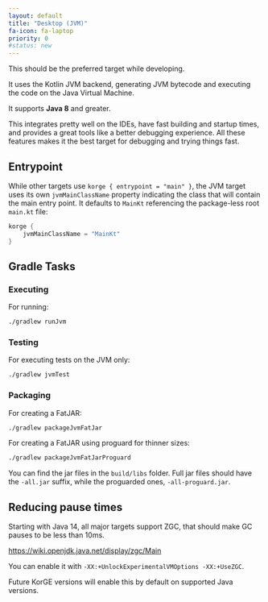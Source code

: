 ```yaml
---
layout: default
title: "Desktop (JVM)"
fa-icon: fa-laptop
priority: 0
#status: new
---
```


This should be the preferred target while developing.

It uses the Kotlin JVM backend, generating JVM bytecode and executing the code
on the Java Virtual Machine.

It supports **Java 8** and greater.

This integrates pretty well on the IDEs, have fast building and startup times,
and provides a great tools like a better debugging experience. All these features
makes it the best target for debugging and trying things fast.

## Entrypoint

While other targets use `korge { entrypoint = "main" }`, the JVM target
uses its own `jvmMainClassName` property indicating the class
that will contain the main entry point.
It defaults to `MainKt` referencing the package-less root `main.kt` file:

<!-- @TODO: https://github.com/korlibs/korge-plugins/issues/9 -->

```kotlin
korge {
	jvmMainClassName = "MainKt"
}
```

## Gradle Tasks

### Executing

For running:

```bash
./gradlew runJvm
```

### Testing

For executing tests on the JVM only:

```bash
./gradlew jvmTest
```

### Packaging

For creating a FatJAR:

```bash
./gradlew packageJvmFatJar
```

For creating a FatJAR using proguard for thinner sizes:

```bash
./gradlew packageJvmFatJarProguard
```

You can find the jar files in the `build/libs` folder.
Full jar files should have the `-all.jar` suffix,
while the proguarded ones, `-all-proguard.jar`.

## Reducing pause times

Starting with Java 14, all major targets support ZGC, that should
make GC pauses to be less than 10ms.

<https://wiki.openjdk.java.net/display/zgc/Main>

You can enable it with `-XX:+UnlockExperimentalVMOptions -XX:+UseZGC`.

<!-- TODO -->

Future KorGE versions will enable this by default on supported Java versions.